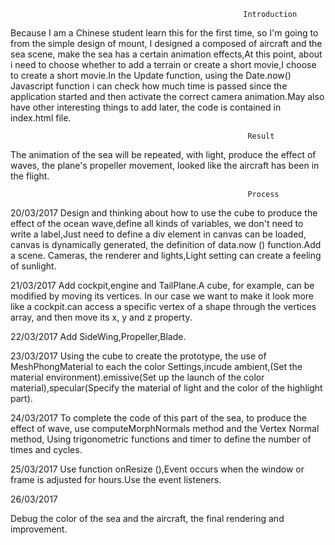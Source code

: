                                                        Introduction
Because I am a Chinese student learn this for the first time, so I'm going to from the simple design of mount, I designed a composed of 
aircraft and the sea scene, make the sea has a certain animation effects,At this point, about i need to choose whether to add a terrain or 
create a short movie,I choose to create a short movie.In the Update function, using the Date.now() Javascript function i can check how
much time is passed since the application started and then activate the correct camera animation.May also have other interesting things to 
add later, the code is contained in index.html file.





                                                         Result
The animation of the sea will be repeated, with light, produce the effect of waves, the plane's propeller movement, looked like the aircraft has been in the flight.
                                                         
                                                         
                                                         
                                                         
                                                         
                                                         
                                                         Process
                                                         
20/03/2017
Design and thinking about how to use the cube to produce the effect of the ocean wave,define all kinds of variables, we don't need to write
a <canvas>label,Just need to define a div element in canvas can be loaded, canvas is dynamically generated, the definition of data.now () 
function.Add a scene. Cameras, the renderer and lights,Light setting can create a feeling of sunlight.


21/03/2017
Add cockpit,engine and TailPlane.A cube, for example, can be modified by moving its vertices. In our case we want to make it look more like a cockpit.can access a specific vertex of a shape through the vertices array, and then move its x, y and z property.


22/03/2017
Add SideWing,Propeller,Blade.


23/03/2017
Using the cube to create the prototype, the use of MeshPhongMaterial to each the color Settings,incude ambient,(Set the material environment).emissive(Set up the launch of the color material),specular(Specify the material of light and the color of the highlight part).


24/03/2017
To complete the code of this part of the sea, to produce the effect of wave, use computeMorphNormals method and the Vertex Normal method, Using trigonometric functions and timer to define the number of times and cycles.



25/03/2017
Use function onResize (),Event occurs when the window or frame is adjusted for hours.Use the event listeners.

26/03/2017

Debug the color of the sea and the aircraft, the final rendering and improvement.
